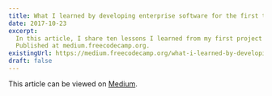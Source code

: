 ```yaml
---
title: What I learned by developing enterprise software for the first time
date: 2017-10-23
excerpt: 
  In this article, I share ten lessons I learned from my first project as a self-taught software developer. 
  Published at medium.freecodecamp.org.
existingUrl: https://medium.freecodecamp.org/what-i-learned-by-developing-enterprise-software-for-the-first-time-d630481ce6eb
draft: false
---
```

This article can be viewed on [Medium](https://medium.freecodecamp.org/what-i-learned-by-developing-enterprise-software-for-the-first-time-d630481ce6eb).

